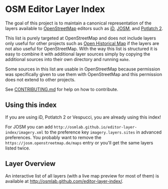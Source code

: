# OSM Editor Layer Index

The goal of this project is to maintain a canonical representation of the layers available to [OpenStreetMap](http://www.openstreetmap.org/) editors such as [iD](https://github.com/openstreetmap/iD), [JOSM](http://josm.openstreetmap.de/), and [Potlatch 2](https://github.com/systemed/potlatch2).

This list is purely targeted at OpenStreetMap and does not include layers only useful for other projects such as [Open Historical Map](http://www.openhistoricalmap.org/) if the layers are not also useful for OpenStreetMap. With the way this list is structured it is easy to combine it with additional layer sources simply by copying the additional sources into their own directory and running `make`.

Some sources in this list are usable in OpenStreetMap because permission was specifically given to use them with OpenStreetMap and this permission does not extend to other projects.

See [CONTRIBUTING.md](CONTRIBUTING.md) for help on how to contribute.

## Using this index

If you are using iD, Potlatch 2 or Vespucci, you are already using this index!

For JOSM you can add `http://osmlab.github.io/editor-layer-index/imagery.xml` to the preference key `imagery.layers.sites` in advanced preferences. You probably want to remove the `https://josm.openstreetmap.de/maps` entry or you'll get the same layers listed twice.

## Layer Overview

An interactive list of all layers (with a live map preview for most of them) is available at
http://osmlab.github.com/editor-layer-index/.
